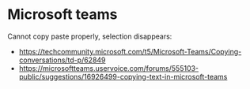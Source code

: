 # Microsoft teams

Cannot copy paste properly, selection disappears:

- https://techcommunity.microsoft.com/t5/Microsoft-Teams/Copying-conversations/td-p/62849
- https://microsoftteams.uservoice.com/forums/555103-public/suggestions/16926499-copying-text-in-microsoft-teams
